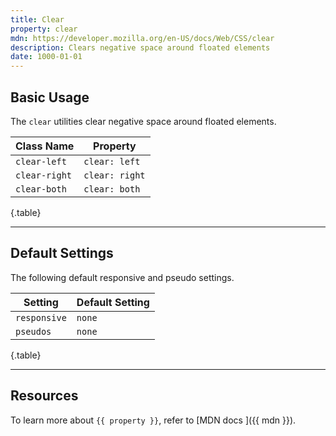```yaml
---
title: Clear
property: clear
mdn: https://developer.mozilla.org/en-US/docs/Web/CSS/clear
description: Clears negative space around floated elements
date: 1000-01-01
---
```


## Basic Usage

The `clear` utilities clear negative space around floated elements.

| Class Name    | Property       |
| ------------- | -------------- |
| `clear-left`  | `clear: left`  |
| `clear-right` | `clear: right` |
| `clear-both`  | `clear: both`  |

{.table}

---

## Default Settings

The following default responsive and pseudo settings.

| Setting      | Default Setting |
| ------------ | --------------- |
| `responsive` | `none`          |
| `pseudos`    | `none`          |

{.table}

---

## Resources

To learn more about `{{ property }}`, refer to [MDN docs <i class="far fa-external-link ml-6"></i>]({{ mdn }}).
